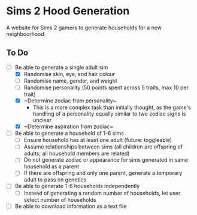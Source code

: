 # Sims 2 Hood Generation
A website for Sims 2 gamers to generate households for a new neighbourhood.

## To Do
 - [ ] Be able to generate a single adult sim
   - [x] Randomise skin, eye, and hair colour
   - [ ] Randomise name, gender, and weight
   - [ ] Randomise personality (50 points spent across 5 traits, max 10 per trait)
   - [x] ~Determine zodiac from personality~
     - This is a more complex task than initially thought, as the game's handling of a personality equally similar to two zodiac signs is unclear
   - [x] ~Determine aspiration from zodiac~
 - [ ] Be able to generate a household of 1-6 sims
   - [ ] Ensure household has at least one adult (future: toggleable)
   - [ ] Assume relationships between sims (all children are offspring of adults; all household members are related)
   - [ ] Do not generate zodiac or appearance for sims generated in same household as a parent
   - [ ] If there are offspring and only one parent, generate a temporary adult to pass on genetics
 - [ ] Be able to generate 1-6 households independently
   - [ ] Instead of generating a random number of households, let user select number of households
 - [ ] Be able to download information as a text file
